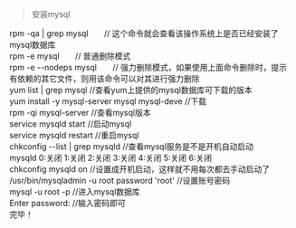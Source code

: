 >安装mysql

rpm -qa | grep mysql　　// 这个命令就会查看该操作系统上是否已经安装了mysql数据库</br>
rpm -e mysql　　// 普通删除模式</br>
rpm -e --nodeps mysql　　// 强力删除模式，如果使用上面命令删除时，提示有依赖的其它文件，则用该命令可以对其进行强力删除</br>
yum list | grep mysql	 //查看yum上提供的mysql数据库可下载的版本</br>
yum install -y mysql-server mysql mysql-deve	//下载</br>
rpm -qi mysql-server	//查看mysql版本</br>
service mysqld start	//启动mysql</br>
service mysqld restart	//重启mysql</br>
chkconfig --list | grep mysqld	//查看mysql服务是不是开机自动启动</br>
mysqld             0:关闭    1:关闭    2:关闭    3:关闭    4:关闭    5:关闭    6:关闭</br>
chkconfig mysqld on	//设置成开机启动，这样就不用每次都去手动启动了</br>
/usr/bin/mysqladmin -u root password 'root'	//设置账号密码</br>
mysql -u root -p	//进入mysql数据库</br>
Enter password:		//输入密码即可</br>
完毕！</br>
